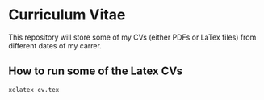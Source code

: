 # Curriculum Vitae

This repository will store some of my CVs (either PDFs or LaTex files) from different dates of my
carrer.

## How to run some of the Latex CVs

```shell
xelatex cv.tex
```
